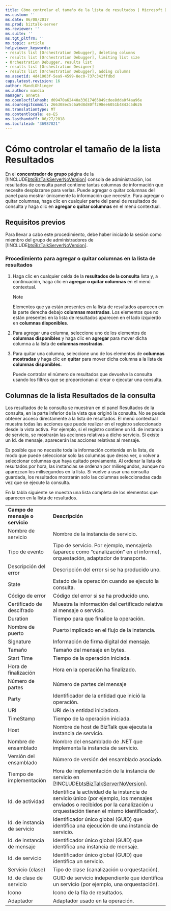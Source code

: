 ```yaml
---
title: Cómo controlar el tamaño de la lista de resultados | Microsoft Docs
ms.custom: ''
ms.date: 06/08/2017
ms.prod: biztalk-server
ms.reviewer: ''
ms.suite: ''
ms.tgt_pltfrm: ''
ms.topic: article
helpviewer_keywords:
- results list [Orchestration Debugger], deleting columns
- results list [Orchestration Debugger], limiting list size
- Orchestration Debugger, results list
- results list [Orchestration Designer]
- results list [Orchestration Debugger], adding columns
ms.assetid: 4d41003f-5ea9-4599-8ec0-737c342ffdbd
caps.latest.revision: 16
author: MandiOhlinger
ms.author: mandia
manager: anneta
ms.openlocfilehash: d09470a62440a33617465849cdee8dda0f4aa96e
ms.sourcegitcommit: 266308ec5c6a9d8d80ff298ee6051b4843c5d626
ms.translationtype: MT
ms.contentlocale: es-ES
ms.lasthandoff: 06/27/2018
ms.locfileid: "36987821"
---
```

# <a name="how-to-control-the-size-of-the-results-list"></a>Cómo controlar el tamaño de la lista Resultados
En el **concentrador de grupo** página de la [!INCLUDE[btsBizTalkServerNoVersion](../includes/btsbiztalkservernoversion-md.md)] consola de administración, los resultados de consulta panel contiene tantas columnas de información que necesite desplazarse para verlas. Puede agregar o quitar columnas del panel para mostrar únicamente la información que necesite. Para agregar o quitar columnas, haga clic en cualquier parte del panel de resultados de consulta y haga clic en **agregar o quitar columnas** en el menú contextual.  

## <a name="prerequisites"></a>Requisitos previos  
 Para llevar a cabo este procedimiento, debe haber iniciado la sesión como miembro del grupo de administradores de [!INCLUDE[btsBizTalkServerNoVersion](../includes/btsbiztalkservernoversion-md.md)].  

### <a name="to-add-or-remove-columns-in-the-results-list"></a>Procedimiento para agregar o quitar columnas en la lista de resultados  

1. Haga clic en cualquier celda de la **resultados de la consulta** lista y, a continuación, haga clic en **agregar o quitar columnas** en el menú contextual.  

   > [!NOTE]
   >  Elementos que ya están presentes en la lista de resultados aparecen en la parte derecha debajo **columnas mostradas**. Los elementos que no están presentes en la lista de resultados aparecen en el lado izquierdo en **columnas disponibles**.  

2. Para agregar una columna, seleccione uno de los elementos de **columnas disponibles** y haga clic en **agregar** para mover dicha columna a la lista de **columnas mostradas**.  

3. Para quitar una columna, seleccione uno de los elementos de **columnas mostradas** y haga clic en **quitar** para mover dicha columna a la lista de **columnas disponibles**.  

   Puede controlar el número de resultados que devuelve la consulta usando los filtros que se proporcionan al crear o ejecutar una consulta.  

## <a name="columns-in-the-query-results-list"></a>Columnas de la lista Resultados de la consulta  
 Los resultados de la consulta se muestran en el panel Resultados de la consulta, en la parte inferior de la vista que originó la consulta. No se puede obtener acceso directamente a la lista de resultados. El menú contextual muestra todas las acciones que puede realizar en el registro seleccionado desde la vista activa. Por ejemplo, si el registro contiene un Id. de instancia de servicio, se mostrarán las acciones relativas a dicho servicio. Si existe un Id. de mensaje, aparecerán las acciones relativas al mensaje.  

 Es posible que no necesite toda la información contenida en la lista, de modo que puede seleccionar solo las columnas que desea ver, o volver a seleccionar columnas que haya quitado previamente. Al ordenar la lista de resultados por hora, las instancias se ordenan por milisegundos, aunque no aparezcan los milisegundos en la lista. Si vuelve a usar una consulta guardada, los resultados mostrarán solo las columnas seleccionadas cada vez que se ejecute la consulta.  

 En la tabla siguiente se muestra una lista completa de los elementos que aparecen en la lista de resultados.  


|                              |                                                                                                                                           |
|------------------------------|-------------------------------------------------------------------------------------------------------------------------------------------|
| **Campo de mensaje o servicio** |                                                              **Descripción**                                                              |
|         Nombre de servicio         |                                                       Nombre de la instancia de servicio.                                                       |
|          Tipo de evento          |                    Tipo de servicio. Por ejemplo, mensajería (aparece como “canalización” en el informe), orquestación, adaptador de transporte.                     |
|      Descripción del error       |                                                 Descripción del error si se ha producido uno.                                                 |
|            State             |                                              Estado de la operación cuando se ejecutó la consulta.                                               |
|          Código de error          |                                                    Código del error si se ha producido uno.                                                     |
|    Certificado de descifrado    |                                   Muestra la información del certificado relativa al mensaje o servicio.                                   |
|           Duration           |                                                    Tiempo para que finalice la operación.                                                    |
|          Nombre de puerto           |                                                Puerto implicado en el flujo de la instancia.                                                 |
|          Signature           |                                               Información de firma digital del mensaje.                                               |
|             Tamaño             |                                                       Tamaño del mensaje en bytes.                                                       |
|          Start Time          |                                                        Tiempo de la operación iniciada.                                                        |
|           Hora de finalización           |                                                         Hora en la operación ha finalizado.                                                         |
|          Número de partes          |                                                      Número de partes del mensaje                                                      |
|            Party             |                                              Identificador de la entidad que inició la operación.                                              |
|             URI              |                                                       URI de la entidad iniciadora.                                                        |
|          TimeStamp           |                                                        Tiempo de la operación iniciada.                                                        |
|             Host             |                                          Nombre de host de BizTalk que ejecuta la instancia de servicio.                                           |
|        Nombre de ensamblado         |                                      Nombre del ensamblado de .NET que implementa la instancia de servicio.                                      |
|       Versión del ensamblado       |                                                  Número de versión del ensamblado asociado.                                                  |
|       Tiempo de implementación        | Hora de implementación de la instancia de servicio en [!INCLUDE[btsBizTalkServerNoVersion](../includes/btsbiztalkservernoversion-md.md)]. |
|         Id. de actividad          |     Identifica la actividad de la instancia de servicio único (por ejemplo, los mensajes enviados o recibidos por la canalización u orquestación tienen el mismo identificador).     |
|     Id. de instancia de servicio      |                              Identificador único global (GUID) que identifica una ejecución de una instancia de servicio.                               |
|     Id. de instancia de mensaje      |                                   Identificador único global (GUID) que identifica una instancia de mensaje.                                   |
|          Id. de servicio          |                                       Identificador único global (GUID) que identifica un servicio.                                        |
|        Servicio (clase)         |                                                Tipo de clase (canalización u orquestación).                                                 |
|       Id. de clase de servicio       |                            GUID de servicio independiente que identifica un servicio (por ejemplo, una orquestación).                             |
|             Icono             |                                                          Icono de la fila de resultados.                                                          |
|           Adaptador            |                                                      Adaptador usado en la operación.                                                       |

